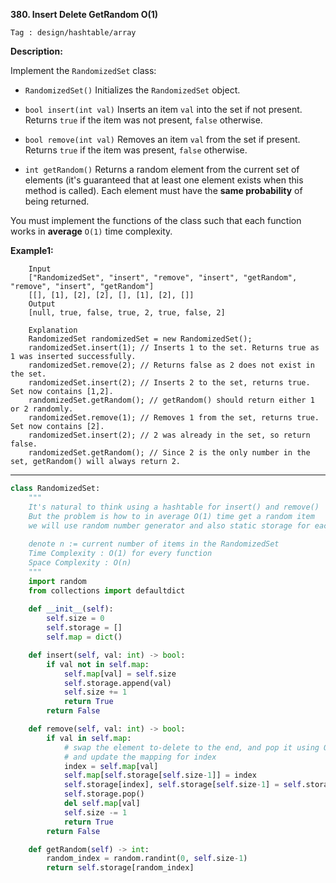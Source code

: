 **380. Insert Delete GetRandom O(1)**

```Tag : design/hashtable/array```

**Description:**

Implement the ```RandomizedSet``` class:

+ ```RandomizedSet()``` Initializes the ```RandomizedSet``` object.

+ ```bool insert(int val)``` Inserts an item ```val``` into the set if not present. Returns ```true``` if the item was not present, ```false``` otherwise.

+ ```bool remove(int val)``` Removes an item ```val``` from the set if present. Returns ```true``` if the item was present, ```false``` otherwise.

+ ```int getRandom()``` Returns a random element from the current set of elements (it's guaranteed that at least one element exists when this method is called). Each element must have the **same probability** of being returned.

You must implement the functions of the class such that each function works in **average** ```O(1)``` time complexity.

**Example1:**

        Input
        ["RandomizedSet", "insert", "remove", "insert", "getRandom", "remove", "insert", "getRandom"]
        [[], [1], [2], [2], [], [1], [2], []]
        Output
        [null, true, false, true, 2, true, false, 2]

        Explanation
        RandomizedSet randomizedSet = new RandomizedSet();
        randomizedSet.insert(1); // Inserts 1 to the set. Returns true as 1 was inserted successfully.
        randomizedSet.remove(2); // Returns false as 2 does not exist in the set.
        randomizedSet.insert(2); // Inserts 2 to the set, returns true. Set now contains [1,2].
        randomizedSet.getRandom(); // getRandom() should return either 1 or 2 randomly.
        randomizedSet.remove(1); // Removes 1 from the set, returns true. Set now contains [2].
        randomizedSet.insert(2); // 2 was already in the set, so return false.
        randomizedSet.getRandom(); // Since 2 is the only number in the set, getRandom() will always return 2.  

-----------

```python
class RandomizedSet:
    """
    It's natural to think using a hashtable for insert() and remove()
    But the problem is how to in average O(1) time get a random item
    we will use random number generator and also static storage for each existing item
    
    denote n := current number of items in the RandomizedSet
    Time Complexity : O(1) for every function
    Space Complexity : O(n)
    """
    import random
    from collections import defaultdict
    
    def __init__(self):
        self.size = 0
        self.storage = []
        self.map = dict()

    def insert(self, val: int) -> bool:
        if val not in self.map:
            self.map[val] = self.size
            self.storage.append(val)
            self.size += 1
            return True
        return False

    def remove(self, val: int) -> bool:
        if val in self.map:
            # swap the element to-delete to the end, and pop it using O(1)
            # and update the mapping for index
            index = self.map[val]
            self.map[self.storage[self.size-1]] = index
            self.storage[index], self.storage[self.size-1] = self.storage[self.size-1], self.storage[index]
            self.storage.pop()
            del self.map[val]
            self.size -= 1
            return True
        return False

    def getRandom(self) -> int:
        random_index = random.randint(0, self.size-1)
        return self.storage[random_index]
```

